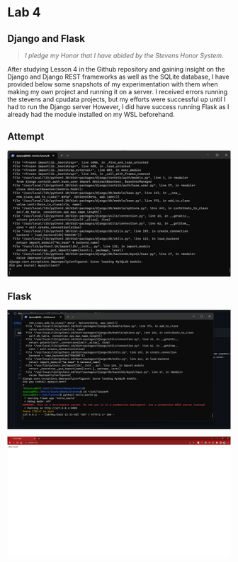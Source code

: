 # Lab 4
## Django and Flask
> *I pledge my Honor that I have abided by the Stevens Honor System.*

After studying Lesson 4 in the Github repository and gaining insight on the Django and Django REST frameworks as well as the SQLite database, I have provided below some snapshots of my experimentation with them when making my own project and running it on a server. I received errors running the stevens and cpudata projects, but my efforts were successful up until I had to run the Django server However, I did have success running Flask as I already had the module installed on my WSL beforehand.

## Attempt

![Failure](https://github.com/dyassa123/CPE322A/blob/main/Lab%204/Media/Failure.png)

## Flask

![Flask](https://github.com/dyassa123/CPE322A/blob/main/Lab%204/Media/Flask.png)

![Flask (2)](https://github.com/dyassa123/CPE322A/blob/main/Lab%204/Media/Flask%20(2).png)

